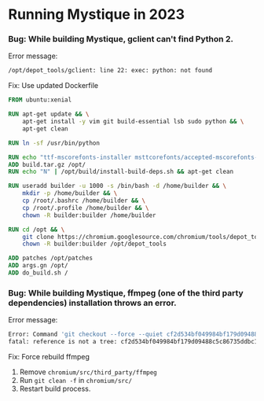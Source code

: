 # Running Mystique in 2023

### Bug: While building Mystique, gclient can't find Python 2. 

Error message: 

```bash
/opt/depot_tools/gclient: line 22: exec: python: not found
```

Fix: Use updated Dockerfile

```dockerfile
FROM ubuntu:xenial

RUN apt-get update && \
	apt-get install -y vim git build-essential lsb sudo python && \
	apt-get clean

RUN ln -sf /usr/bin/python

RUN echo "ttf-mscorefonts-installer msttcorefonts/accepted-mscorefonts-eula select true" | debconf-set-selections
ADD build.tar.gz /opt/
RUN echo "N" | /opt/build/install-build-deps.sh && apt-get clean

RUN useradd builder -u 1000 -s /bin/bash -d /home/builder && \
	mkdir -p /home/builder && \
	cp /root/.bashrc /home/builder && \
	cp /root/.profile /home/builder && \
	chown -R builder:builder /home/builder

RUN cd /opt && \
	git clone https://chromium.googlesource.com/chromium/tools/depot_tools.git && \
	chown -R builder:builder /opt/depot_tools

ADD patches /opt/patches
ADD args.gn /opt/
ADD do_build.sh /
```

### Bug: While building Mystique, ffmpeg (one of the third party dependencies) installation throws an error.

Error message: 

```bash
Error: Command 'git checkout --force --quiet cf2d534bf049984bf179d09488c5c86735ddbc1d' returned non-zero exit status 128 in /mnt/chromium/src/third_party/ffmpeg
fatal: reference is not a tree: cf2d534bf049984bf179d09488c5c86735ddbc1d
```

Fix: Force rebuild ffmpeg

1. Remove `chromium/src/third_party/ffmpeg`
1. Run `git clean -f` in `chromium/src/`
1. Restart build process.
